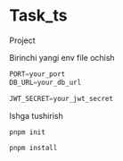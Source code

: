 # Task_ts

Project 

Birinchi yangi env file ochish 

```js
PORT=your_port
DB_URL=your_db_url

JWT_SECRET=your_jwt_secret

```

Ishga tushirish
```js
pnpm init

pnpm install

```
